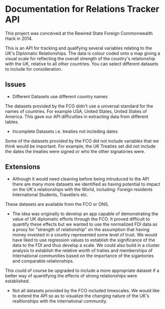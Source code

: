 Documentation for Relations Tracker API
============
This project was conceived at the Rewired State Foreign Commonwealth Hack in 2014. 

This is an API for tracking and qualifying several variables relating to the UK's Diplomatic Relationships. The data is colour coded onto a map giving a visual scale for reflecting the overall strength of the country's relationship with the UK, relative to all other countries. You can select different datasets to include for consideration.

## Issues

* Different Datasets use different country names

The datasets provided by the FCO didn't use a universal standard for the names of countries. For example USA, United States, United States of America. This gave our API difficulties in extracting data from different tables.

* Incomplete Datasets i.e. treaties not incleding dates

Some of the datasets provided by the FCO did not include variables that we think would be important. For example, the UK Treaties set did not include the dates the treaties were signed or who the other signatories were. 


## Extensions

* 	Although it would need cleaning before being intruduced to the API there are many more datasets we identified as having potential to impact on the UK's relationships with the World, including: Foreign residents International Students, Travellers etc.

These datasets are available from the FCO or ONS.


* The idea was originally to develop an app capable of demonstrating the value of UK diplomatic efforts through the FCO. It proved difficult to quantify these effects but we wanted to use the normalized FDI data as a proxy for "strength of relationship" on the assumption that having money invested in a country represented some level of trust. We would have liked to use regression values to establish the significance of the data to the FDI and thus develop a scale. We could also build in a cluster analysis to establish the relative worth of traties and memberships of International communities based on the importance of the sigantories and comparable relationships. 

This could of course be upgraded to include a more appropriate dataset if a better way of quantifying the effects of strong relationships were established.

* Not all datasets provided by the FCO included timescales. We would like to extend the API so as to visualize the changing nature of the UK's realtionships with the international community.








